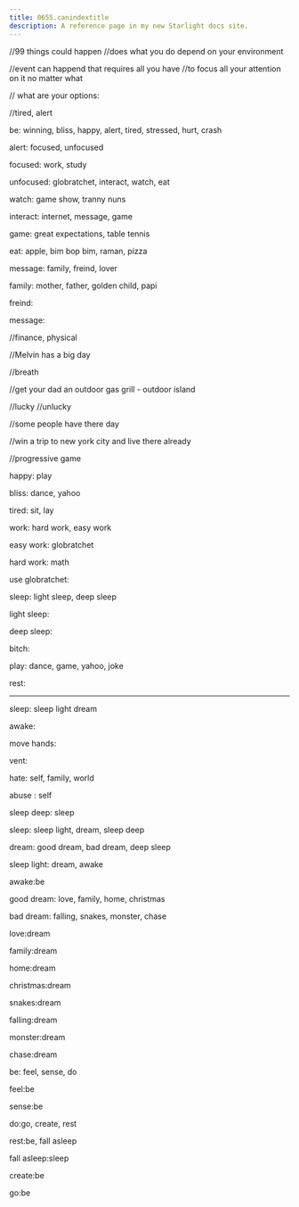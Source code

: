 ```yaml
---
title: 0655.canindextitle
description: A reference page in my new Starlight docs site.
---
```

//99 things could happen
//does what you do depend on your environment

//event can happend that requires all you have 
//to focus all your attention on it no matter what 

// what are your options: 

//tired, alert

be: winning, bliss, happy, alert, tired, stressed, hurt, crash 

alert: focused, unfocused

focused: work, study

unfocused: globratchet, interact, watch, eat

watch: game show, tranny nuns  

interact: internet, message, game

game: great expectations, table tennis 

eat: apple, bim bop bim, raman, pizza

message: family, freind, lover

family: mother, father, golden child, papi

freind:   

message:

//finance, physical

//Melvin has a big day

//breath

//get your dad an outdoor gas grill - outdoor island

//lucky 
//unlucky

//some people have there day

//win a trip to new york city and live there already

//progressive game
 

happy: play 

bliss: dance, yahoo

tired: sit, lay

work: hard work, easy work 

easy work: globratchet

hard work: math  

use globratchet: 

sleep: light sleep, deep sleep

light sleep: 

deep sleep: 

bitch: 


play: dance, game, yahoo, joke

rest:  


----



sleep: sleep light
dream

awake: 

move hands:

vent:

hate: self, family, world

abuse : self 






sleep deep: sleep

sleep: sleep light, dream, sleep deep

dream: good dream, bad dream, deep sleep

sleep light: dream, awake

awake:be

good dream: love, family, home, christmas

bad dream: falling, snakes, monster, chase 

love:dream

family:dream

home:dream

christmas:dream

snakes:dream

falling:dream

monster:dream

chase:dream

be: feel, sense, do 

feel:be

sense:be

do:go, create, rest

rest:be, fall asleep

fall asleep:sleep

create:be

go:be